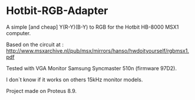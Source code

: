 # Hotbit-RGB-Adapter
A simple [and cheap] Y(R-Y)(B-Y) to RGB for the Hotbit HB-8000 MSX1 computer.

Based on the circuit at : http://www.msxarchive.nl/pub/msx/mirrors/hanso/hwdoityourself/rgbmsx1.pdf

Tested with VGA Monitor Samsung Syncmaster 510n (firmware 97D2). 

I don´t know if it works on others 15kHz monitor models.

Project made on Proteus 8.9.
